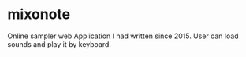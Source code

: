 # mixonote

Online sampler web Application I had written since 2015. User can load sounds and play it by keyboard.  
